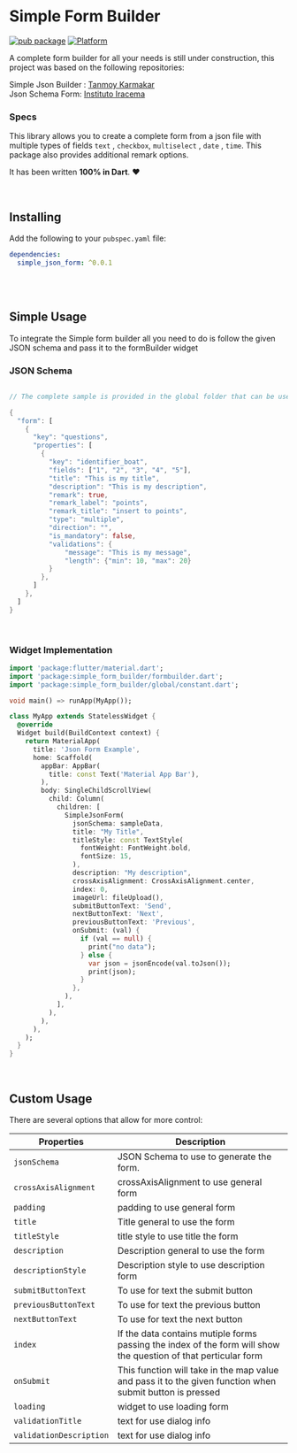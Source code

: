 # Simple Form Builder
[![pub package](https://img.shields.io/pub/v/simple_form_builder.svg)](https://pub.dev/packages/simple_json_form)
[![Platform](https://img.shields.io/badge/Platform-Android%20%7C%20IOS%20%7C%20Web-green)](https://img.shields.io/badge/Platform-Android%20%7C%20IOS%20%7C%20Web-green)


A complete form builder for all your needs is still under construction, this project was based on the following repositories:

Simple Json Builder : [Tanmoy Karmakar](https://github.com/tanmoy27112000/SimpleFormBuilder)<br>
Json Schema Form: [Instituto Iracema](https://github.com/Instituto-Iracema/flutter_json_schema_form)<br>

### Specs
This library allows you to create a complete form from a json file with
multiple types of fields `text` , `checkbox`, `multiselect` , `date` , `time`.
This package also provides additional remark options.

It has been written **100% in Dart**. ❤️

<br>

## Installing
Add the following to your `pubspec.yaml` file:
```yaml
dependencies:
  simple_json_form: ^0.0.1
```

<br>


<br>

## Simple Usage

To integrate the Simple form builder all you need to do is follow the given JSON schema and pass it to the formBuilder widget

### JSON Schema

```dart

// The complete sample is provided in the global folder that can be used as a reference

{
  "form": [
	{
	  "key": "questions",
	  "properties": [
	    {
	      "key": "identifier_boat",
	      "fields": ["1", "2", "3", "4", "5"],
	      "title": "This is my title",
	      "description": "This is my description",
	      "remark": true,
	      "remark_label": "points",
	      "remark_title": "insert to points",
	      "type": "multiple",
	      "direction": "",
	      "is_mandatory": false,
	      "validations": {
              "message": "This is my message",
		      "length": {"min": 10, "max": 20}
	      }
	    },
	  ]
	},
  ]
}

```
<br>

### Widget Implementation

```dart
import 'package:flutter/material.dart';
import 'package:simple_form_builder/formbuilder.dart';
import 'package:simple_form_builder/global/constant.dart';

void main() => runApp(MyApp());

class MyApp extends StatelessWidget {
  @override
  Widget build(BuildContext context) {
    return MaterialApp(
      title: 'Json Form Example',
      home: Scaffold(
        appBar: AppBar(
          title: const Text('Material App Bar'),
        ),
        body: SingleChildScrollView(
          child: Column(
            children: [
              SimpleJsonForm(
                jsonSchema: sampleData,
                title: "My Title",
                titleStyle: const TextStyle(
                  fontWeight: FontWeight.bold,
                  fontSize: 15,
                ),
                description: "My description",
                crossAxisAlignment: CrossAxisAlignment.center,
                index: 0,
                imageUrl: fileUpload(),
                submitButtonText: 'Send',
                nextButtonText: 'Next',
                previousButtonText: 'Previous',
                onSubmit: (val) {
                  if (val == null) {
                    print("no data");
                  } else {
                    var json = jsonEncode(val.toJson());
                    print(json);
                  }
                },
              ),
            ],
          ),
        ),
      ),
    );
  }
}
```
<br>

## Custom Usage
There are several options that allow for more control:

|  Properties  |   Description   |
|--------------|-----------------|
| `jsonSchema`            | JSON Schema to use to generate the form.
| `crossAxisAlignment`    | crossAxisAlignment to use general form |
| `padding`               | padding to use general form |
| `title`                 | Title general to use the form |
| `titleStyle`            | title style to use title the form |
| `description`           | Description general to use the form |
| `descriptionStyle`      | Description style to use description form |
| `submitButtonText`      | To use for text the submit button |
| `previousButtonText`    | To use for text the previous button |
| `nextButtonText`        |  To use for text the next button |
| `index`                 | If the data contains mutiple forms passing the index of the form will show the question of that perticular form |
| `onSubmit`              | This function will take in the map value and pass it to the given function when submit button is pressed |
| `loading`               | widget to use loading form |
| `validationTitle`       | text for use dialog info |
| `validationDescription` | text for use dialog info |

  
<br>
